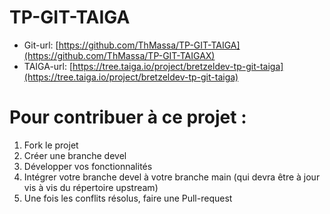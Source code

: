 # TP-GIT-TAIGA

  * Git-url: [https://github.com/ThMassa/TP-GIT-TAIGA](https://github.com/ThMassa/TP-GIT-TAIGAX)
  * TAIGA-url: [https://tree.taiga.io/project/bretzeldev-tp-git-taiga](https://tree.taiga.io/project/bretzeldev-tp-git-taiga)


# Pour contribuer à ce projet :
  1. Fork le projet
  2. Créer une branche devel
  3. Développer vos fonctionnalités
  4. Intégrer votre branche devel à votre branche main (qui devra être à jour vis à vis du répertoire upstream)
  5. Une fois les conflits résolus, faire une Pull-request

